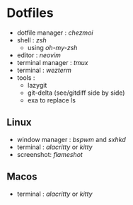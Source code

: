 # Dotfiles

- dotfile manager : _chezmoi_
- shell : _zsh_
    - using _oh-my-zsh_
- editor : _neovim_
- terminal manager : _tmux_
- terminal : _wezterm_
- tools :
    - lazygit
    - git-delta (see/gitdiff side by side)
    - exa to replace ls

## Linux

- window manager : _bspwm_ and _sxhkd_
- terminal : _alacritty_ or _kitty_
- screenshot: _flameshot_

## Macos

- terminal : _alacritty_ or _kitty_
